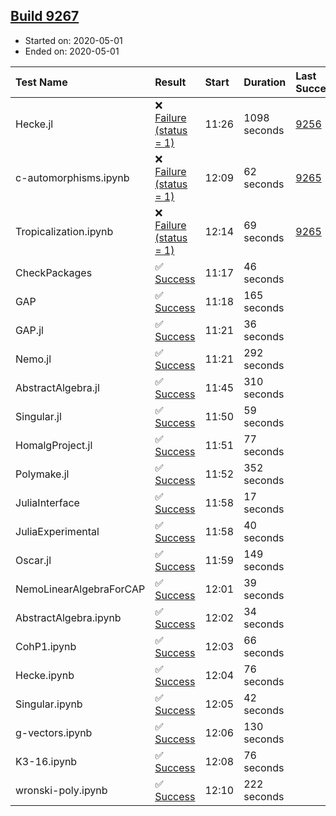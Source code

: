 ## [Build 9267](https://oscarci.mathematik.uni-kl.de/job/oscar/9267/)

* Started on: 2020-05-01
* Ended on: 2020-05-01

| Test Name    | Result | Start | Duration | Last Success | First Failure |
|:-------------|:-------|:------|:---------|:-------------|:--------------|
| Hecke.jl | ❌ [Failure (status = 1)](https://oscarci.mathematik.uni-kl.de/job/oscar/9267/artifact/logs/build-9267/Hecke.jl.log) | 11:26 | 1098 seconds | [9256](https://oscarci.mathematik.uni-kl.de/job/oscar/9256/) | [9257](https://oscarci.mathematik.uni-kl.de/job/oscar/9257/) |
| c-automorphisms.ipynb | ❌ [Failure (status = 1)](https://oscarci.mathematik.uni-kl.de/job/oscar/9267/artifact/logs/build-9267/c-automorphisms.ipynb.log) | 12:09 | 62 seconds | [9265](https://oscarci.mathematik.uni-kl.de/job/oscar/9265/) | [9266](https://oscarci.mathematik.uni-kl.de/job/oscar/9266/) |
| Tropicalization.ipynb | ❌ [Failure (status = 1)](https://oscarci.mathematik.uni-kl.de/job/oscar/9267/artifact/logs/build-9267/Tropicalization.ipynb.log) | 12:14 | 69 seconds | [9265](https://oscarci.mathematik.uni-kl.de/job/oscar/9265/) | [9266](https://oscarci.mathematik.uni-kl.de/job/oscar/9266/) |
| CheckPackages | ✅ [Success](https://oscarci.mathematik.uni-kl.de/job/oscar/9267/artifact/logs/build-9267/CheckPackages.log) | 11:17 | 46 seconds |  |  |
| GAP | ✅ [Success](https://oscarci.mathematik.uni-kl.de/job/oscar/9267/artifact/logs/build-9267/GAP.log) | 11:18 | 165 seconds |  |  |
| GAP.jl | ✅ [Success](https://oscarci.mathematik.uni-kl.de/job/oscar/9267/artifact/logs/build-9267/GAP.jl.log) | 11:21 | 36 seconds |  |  |
| Nemo.jl | ✅ [Success](https://oscarci.mathematik.uni-kl.de/job/oscar/9267/artifact/logs/build-9267/Nemo.jl.log) | 11:21 | 292 seconds |  |  |
| AbstractAlgebra.jl | ✅ [Success](https://oscarci.mathematik.uni-kl.de/job/oscar/9267/artifact/logs/build-9267/AbstractAlgebra.jl.log) | 11:45 | 310 seconds |  |  |
| Singular.jl | ✅ [Success](https://oscarci.mathematik.uni-kl.de/job/oscar/9267/artifact/logs/build-9267/Singular.jl.log) | 11:50 | 59 seconds |  |  |
| HomalgProject.jl | ✅ [Success](https://oscarci.mathematik.uni-kl.de/job/oscar/9267/artifact/logs/build-9267/HomalgProject.jl.log) | 11:51 | 77 seconds |  |  |
| Polymake.jl | ✅ [Success](https://oscarci.mathematik.uni-kl.de/job/oscar/9267/artifact/logs/build-9267/Polymake.jl.log) | 11:52 | 352 seconds |  |  |
| JuliaInterface | ✅ [Success](https://oscarci.mathematik.uni-kl.de/job/oscar/9267/artifact/logs/build-9267/JuliaInterface.log) | 11:58 | 17 seconds |  |  |
| JuliaExperimental | ✅ [Success](https://oscarci.mathematik.uni-kl.de/job/oscar/9267/artifact/logs/build-9267/JuliaExperimental.log) | 11:58 | 40 seconds |  |  |
| Oscar.jl | ✅ [Success](https://oscarci.mathematik.uni-kl.de/job/oscar/9267/artifact/logs/build-9267/Oscar.jl.log) | 11:59 | 149 seconds |  |  |
| NemoLinearAlgebraForCAP | ✅ [Success](https://oscarci.mathematik.uni-kl.de/job/oscar/9267/artifact/logs/build-9267/NemoLinearAlgebraForCAP.log) | 12:01 | 39 seconds |  |  |
| AbstractAlgebra.ipynb | ✅ [Success](https://oscarci.mathematik.uni-kl.de/job/oscar/9267/artifact/logs/build-9267/AbstractAlgebra.ipynb.log) | 12:02 | 34 seconds |  |  |
| CohP1.ipynb | ✅ [Success](https://oscarci.mathematik.uni-kl.de/job/oscar/9267/artifact/logs/build-9267/CohP1.ipynb.log) | 12:03 | 66 seconds |  |  |
| Hecke.ipynb | ✅ [Success](https://oscarci.mathematik.uni-kl.de/job/oscar/9267/artifact/logs/build-9267/Hecke.ipynb.log) | 12:04 | 76 seconds |  |  |
| Singular.ipynb | ✅ [Success](https://oscarci.mathematik.uni-kl.de/job/oscar/9267/artifact/logs/build-9267/Singular.ipynb.log) | 12:05 | 42 seconds |  |  |
| g-vectors.ipynb | ✅ [Success](https://oscarci.mathematik.uni-kl.de/job/oscar/9267/artifact/logs/build-9267/g-vectors.ipynb.log) | 12:06 | 130 seconds |  |  |
| K3-16.ipynb | ✅ [Success](https://oscarci.mathematik.uni-kl.de/job/oscar/9267/artifact/logs/build-9267/K3-16.ipynb.log) | 12:08 | 76 seconds |  |  |
| wronski-poly.ipynb | ✅ [Success](https://oscarci.mathematik.uni-kl.de/job/oscar/9267/artifact/logs/build-9267/wronski-poly.ipynb.log) | 12:10 | 222 seconds |  |  |
